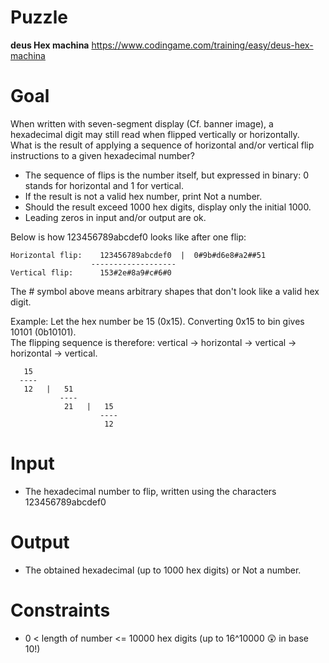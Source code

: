 # Puzzle
**deus Hex machina** https://www.codingame.com/training/easy/deus-hex-machina

# Goal
When written with seven-segment display (Cf. banner image), a hexadecimal digit may still read when flipped vertically or horizontally.   
What is the result of applying a sequence of horizontal and/or vertical flip instructions to a given hexadecimal number?  

- The sequence of flips is the number itself, but expressed in binary: 0 stands for horizontal and 1 for vertical.
- If the result is not a valid hex number, print Not a number.
- Should the result exceed 1000 hex digits, display only the initial 1000.
- Leading zeros in input and/or output are ok.

Below is how 123456789abcdef0 looks like after one flip:
```
Horizontal flip:    123456789abcdef0  |  0#9b#d6e8#a2##51
                  -------------------
Vertical flip:      153#2e#8a9#c#6#0
```

The # symbol above means arbitrary shapes that don't look like a valid hex digit.

Example: Let the hex number be 15 (0x15). Converting 0x15 to bin gives 10101 (0b10101).  
The flipping sequence is therefore: vertical → horizontal → vertical → horizontal → vertical.
```
   15
  ----
   12   |   51
           ----
            21   |   15
                    ----
                     12
```

# Input
* The hexadecimal number to flip, written using the characters 123456789abcdef0

# Output
* The obtained hexadecimal (up to 1000 hex digits) or Not a number.

# Constraints
* 0 < length of number <= 10000 hex digits (up to 16^10000 😲 in base 10!)
